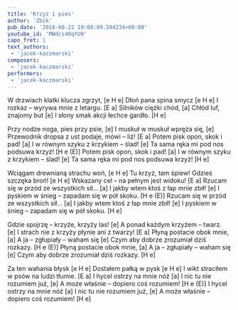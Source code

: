```yaml
---
title: 'Krzyż i pies'
author: 'Zbik'
pub_date: '2018-08-22 10:08:09.594234+00:00'
youtube_id: 'MWdcs40qYU0'
capo_fret: 1
text_authors:
 - 'jacek-kaczmarski'
composers:
 - 'jacek-kaczmarski'
performers:
 - 'jacek-kaczmarski'
---
```


W drzwiach klatki klucza zgrzyt, [e H e]
Dłoń pana spina smycz [e H e]
I rozkaz – wyrywa mnie z letargu. [E a]
Silników ciężki chód, [a]
Chłód luf, znajomy but [e]
I słony smak akcji łechce gardło. [H e]

Przy nodze noga, pies przy psie, [e]
I muskuł w muskuł wpręża się, [e]
Przewodnik dropsa z ust podaje, mówi – liż! [E a]
Potem pisk opon, skok i pad! [a]
I w równym szyku z krzykiem – ślad! [e]
Ta sama ręka mi pod nos podsuwa krzyż! [H e (E)]
Potem pisk opon, skok i pad! [a]
I w równym szyku z krzykiem – ślad! [e]
Ta sama ręka mi pod nos podsuwa krzyż! [H e]

Wciągam drewnianą strachu woń, [e H e]
Tu krzyż, tam śpiew! Gdzieś szczęka broń! [e H e]
Wskazany cel – na pełnym jest widoku! [E a]
Rzucam się w przód ze wszystkich sił… [a]
I jakby wtem ktoś z łap mnie zbił! [e]
I pyskiem w śnieg – zapadam się w pół skoku. [H e (E)]
Rzucam się w przód ze wszystkich sił… [a]
I jakby wtem ktoś z łap mnie zbił! [e]
I pyskiem w śnieg – zapadam się w pół skoku. [H e]

Gdzie spojrzę – krzyże, krzyży las! [e]
A ponad każdym krzyżem – twarz. [e]
I strach nie z krzyży płynie ani z twarzy! [E a]
Płyną postacie obok mnie, [a]
A ja – zgłupiały – waham się [e]
Czym aby dobrze zrozumiał dziś rozkazy. [H e (E)]
Płyną postacie obok mnie, [a]
A ja – zgłupiały – waham się [e]
Czym aby dobrze zrozumiał dziś rozkazy. [H e]

Za ten wahania błysk [e H e]
Dostałem pałką w pysk [e H e]
I wikt straciłem w psów na ludzi tłumie. [E a]
I hycel ostrzy na mnie nóż [a]
I nic tu nie rozumiem już, [e]
A może właśnie – dopiero coś rozumiem! [H e (E)]
I hycel ostrzy na mnie nóż [a]
I nic tu nie rozumiem już, [e]
A może właśnie – dopiero coś rozumiem! [H e]